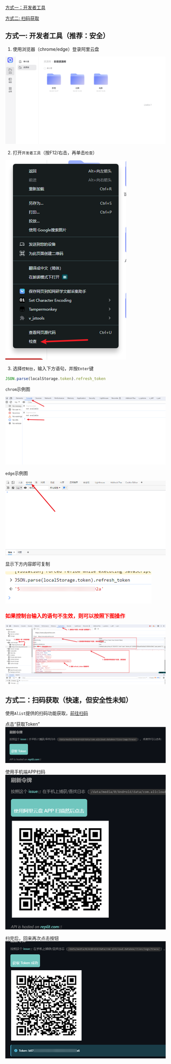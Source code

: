 [方式一：开发者工具](#方式一-开发者工具推荐安全)

[方式二: 扫码获取](#方式二扫码获取快速但不太安全)


## 方式一: 开发者工具（推荐：安全）

1. 使用浏览器（chrome/edge）登录阿里云盘

![img.png](images/img.png)

2. 打开`开发者工具`（按F12/右击，再单击`检查`）

![img.png](images/img2.png)

3. 选择`控制台`，输入下方语句，并按`Enter`键

```javascript
JSON.parse(localStorage.token).refresh_token
```
`chrom`示例图

![img.png](images/img3.1.png)

`edge`示例图

![img.png](images/img3.2.png)

显示下方内容即可复制

![img.png](images/img3.3.png)

### <font style="color:red">如果控制台输入的语句不生效，则可以按照下图操作</font>

![img.png](images/img3.4.png)


## 方式二：扫码获取（快速，但安全性未知）

使用`Alist`提供的扫码功能获取，[前往扫码](https://alist.nn.ci/zh/guide/drivers/aliyundrive.html#%E5%88%B7%E6%96%B0%E4%BB%A4%E7%89%8C)

点击“获取Token”
![](./images/135417006192700.png)

使用手机端APP扫码
![](./images/135434285417000.png)

扫完后，回来再次点击按钮
![](./images/135529590110300.png)

